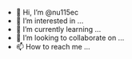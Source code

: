 - 👋 Hi, I’m @nu115ec
- 👀 I’m interested in ...
- 🌱 I’m currently learning ...
- 💞️ I’m looking to collaborate on ...
- 📫 How to reach me ...

<!---
nu115ec/nu115ec is a ✨ special ✨ repository because its `README.md` (this file) appears on your GitHub profile.
You can click the Preview link to take a look at your changes.
--->
